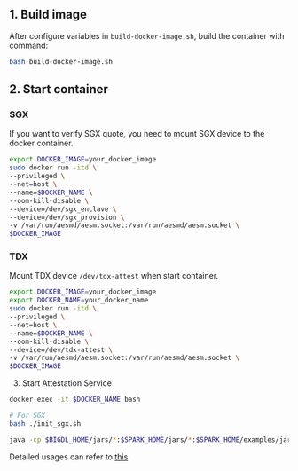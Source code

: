 ## 1. Build image
After configure variables in `build-docker-image.sh`, build the container with command:
```bash
bash build-docker-image.sh
```

## 2. Start container

### SGX
If you want to verify SGX quote, you need to mount SGX device to the docker container.
```bash
export DOCKER_IMAGE=your_docker_image
sudo docker run -itd \
--privileged \
--net=host \
--name=$DOCKER_NAME \
--oom-kill-disable \
--device=/dev/sgx_enclave \
--device=/dev/sgx_provision \
-v /var/run/aesmd/aesm.socket:/var/run/aesmd/aesm.socket \
$DOCKER_IMAGE 
```

### TDX
Mount TDX device `/dev/tdx-attest` when start container.
```bash
export DOCKER_IMAGE=your_docker_image
export DOCKER_NAME=your_docker_name
sudo docker run -itd \
--privileged \
--net=host \
--name=$DOCKER_NAME \
--oom-kill-disable \
--device=/dev/tdx-attest \
-v /var/run/aesmd/aesm.socket:/var/run/aesmd/aesm.socket \
$DOCKER_IMAGE 
```

3. Start Attestation Service
```bash
docker exec -it $DOCKER_NAME bash

# For SGX
bash ./init_sgx.sh

java -cp $BIGDL_HOME/jars/*:$SPARK_HOME/jars/*:$SPARK_HOME/examples/jars/*: com.intel.analytics.bigdl.ppml.attestation.BigDLRemoteAttestationService -u <serviceURL> -p <servicePort> -s <httpsKeyStoreToken> -t <httpsKeyStorePath> -h <httpsEnabled>
```
Detailed usages can refer to [this](https://github.com/intel-analytics/BigDL/tree/main/scala/ppml/src/main/scala/com/intel/analytics/bigdl/ppml/attestation)